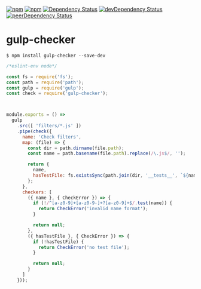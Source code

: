 [![npm](http://img.shields.io/npm/v/gulp-checker.svg?style=flat-square)](https://www.npmjs.com/package/gulp-checker)
[![npm](http://img.shields.io/npm/l/gulp-checker.svg?style=flat-square)](http://opensource.org/licenses/MIT)
[![Dependency Status](https://david-dm.org/aliaksandr-master/gulp-checker.svg?style=flat-square)](https://david-dm.org/aliaksandr-master/gulp-checker)
[![devDependency Status](https://david-dm.org/aliaksandr-master/gulp-checker/dev-status.svg?style=flat-square)](https://david-dm.org/aliaksandr-master/gulp-checker#info=devDependencies)
[![peerDependency Status](https://david-dm.org/aliaksandr-master/gulp-checker/peer-status.svg?style=flat-square)](https://david-dm.org/aliaksandr-master/gulp-checker?type=peer)

# gulp-checker

```shell
$ npm install gulp-checker --save-dev
```


```javascript
/*eslint-env node*/

const fs = require('fs');
const path = require('path');
const gulp = require('gulp');
const check = require('gulp-checker');



module.exports = () =>
  gulp
    .src([ 'filters/*.js' ])
    .pipe(check({
      name: 'Check filters',
      map: (file) => {
        const dir = path.dirname(file.path);
        const name = path.basename(file.path).replace(/\.js$/, '');

        return {
          name,
          hasTestFile: fs.existsSync(path.join(dir, '__tests__', `${name}.test.js`))
        };
      },
      checkers: [
        ({ name }, { CheckError }) => {
          if (!/^[a-z0-9]+[a-z0-9-]+?[a-z0-9]+$/.test(name)) {
            return CheckError('invalid name format');
          }

          return null;
        },
        ({ hasTestFile }, { CheckError }) => {
          if (!hasTestFile) {
            return CheckError('no test file');
          }

          return null;
        }
      ]
    }));
```
